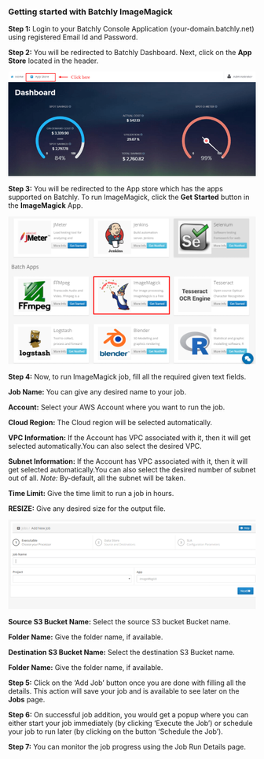 ### Getting started with Batchly ImageMagick

**Step 1:**  Login to your Batchly Console Application (your-domain.batchly.net) using registered Email Id and Password.

**Step 2:** You will be redirected to Batchly Dashboard. Next, click on the **App Store** located in the header.

![image-magick](../img/jmeter1.png)

**Step 3:** You will be redirected to the App store which has the apps supported on Batchly. To run ImageMagick, click the **Get Started** button in the **ImageMagick** App.

![image-magick](../img/imagemagick.png)

**Step 4:** Now, to run ImageMagick job, fill all the required given text fields.

**Job Name:** You can give any desired name to your job.

**Account:** Select your AWS Account where you want to run the job.

**Cloud Region:**  The Cloud region will be selected automatically. 

**VPC Information:** If the Account has VPC associated with it, then it will get selected automatically.You can also select the desired VPC.

**Subnet Information:** If the Account has VPC associated with it, then it will get selected automatically.You can also select the desired number of subnet out of all. 
*Note:* By-default, all the subnet will be taken.

**Time Limit:** Give the time limit to run a job in hours.

**RESIZE:** Give any desired size for the output file.

![image-magick](../img/imagemagick1.png)

**Source S3 Bucket Name:** Select the source S3 bucket Bucket name.

**Folder Name:** Give the folder name, if available.

**Destination S3 Bucket Name:** Select the destination S3 Bucket name.

**Folder Name:** Give the folder name, if available.

**Step 5:** Click on the ‘Add Job’ button once you are done with filling all the details. This action will save your job and is available to see later on the **Jobs** page.

**Step 6:** On successful job addition, you would get a popup where you can either start your job immediately (by clicking ‘Execute the Job’) or schedule your job to run later (by clicking on the button ‘Schedule the Job’).

**Step 7:** You can monitor the job progress using the Job Run Details page.
